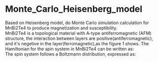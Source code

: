 # Monte_Carlo_Heisenberg_model
Based on Heisenberg model, do Monte Carlo simulation calculation for MnBi2Te4 to produce magnetization and susceptibility.  
MnBi2Te4 is a topological material with A-type antiferromagnetic (AFM) structure, the interaction between layers are positive(antiferromagnetic), and it's negetive in the layer(ferromagnetic),as the figure 1 shows. The Hamiltonian for the spin system in MnBi2Te4 can be written as:  
The spin system follows a Boltzmann distribution, expressed as:
